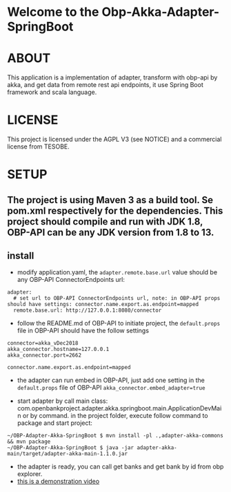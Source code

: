 Welcome to the Obp-Akka-Adapter-SpringBoot
===============================

# ABOUT

This application is a implementation of adapter, transform with obp-api by akka, and get data from remote rest api endpoints, it use Spring Boot framework and scala language.



# LICENSE

This project is licensed under the AGPL V3 (see NOTICE) and a commercial license from TESOBE.

# SETUP

The project is using Maven 3 as a build tool.
Se pom.xml respectively for the dependencies.
This project should compile and run with JDK 1.8, OBP-API can be any JDK version from 1.8 to 13.
--
## install
* modify application.yaml, the `adapter.remote.base.url` value should be any OBP-API ConnectorEndpoints url: 
```
adapter:
  # set url to OBP-API ConnectorEndpoints url, note: in OBP-API props should have settings: connector.name.export.as.endpoint=mapped
  remote.base.url: http://127.0.0.1:8080/connector
```
* follow the README.md of OBP-API to initiate project, the `default.props` file in OBP-API should have the follow settings
```
connector=akka_vDec2018
akka_connector.hostname=127.0.0.1
akka_connector.port=2662

connector.name.export.as.endpoint=mapped
```

* the adapter can run embed in OBP-API, just add one setting in the `default.props` file of OBP-API
`akka_connector.embed_adapter=true`

* start adapter by call main class: com.openbankproject.adapter.akka.springboot.main.ApplicationDevMain
or by command.
in the project folder, execute follow command to package and start project:

```
~/OBP-Adapter-Akka-SpringBoot $ mvn install -pl .,adapter-akka-commons && mvn package
~/OBP-Adapter-Akka-SpringBoot $ java -jar adapter-akka-main/target/adapter-akka-main-1.1.0.jar
```
* the adapter is ready, you can call get banks and get bank by id from obp explorer.
* [this is a demonstration video](https://vimeo.com/441484286)